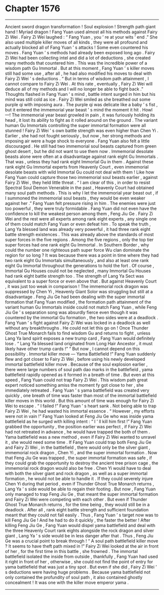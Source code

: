 
# Chapter 1576


---

Ancient sword dragon transformation !
Soul explosion !
Strength path giant hand !
Myriad dragon !
Fang Yuan used almost all his methods against Fairy Zi Wei .
Fairy Zi Wei laughed : “ Fang Yuan , you ’ re at your wits ’ end .”
She also used multiple killer moves of all kinds , they were all profound and actually blocked all of Fang Yuan ’ s attacks ! Some even countered his moves .
Fang Yuan ’ s methods had already been exposed long ago . Fairy Zi Wei had been collecting intel and did a lot of deductions , she created many methods that countered him .
This was the incredible power of a wisdom path Gu Immortal .
But at this moment , Fang Yuan ’ s killer moves still had some use , after all , he had also modified his moves to deal with Fairy Zi Wei ’ s deductions .
“ But in terms of wisdom path attainment , I cannot compare to Fairy Zi Wei . At this rate , eventually , Fairy Zi Wei will deduce all of my methods and I will no longer be able to fight back .”
Thoughts flashed in Fang Yuan ’ s mind , battle intent surged in him but his mind was still cold as ice .
Fairy Zi Wei smiled as she breathed out some purple qi with imposing aura .
The purple qi was delicate like a baby ’ s fist , but it entered the immemorial year beast ’ s mind the moment it hit .
Howl —!
The immemorial year beast growled in pain , it was furiously holding its head , it lost its ability to fight as it rolled around on the ground .
The variant human Gu Immortals controlling the super immortal formation were all stunned !
Fairy Zi Wei ’ s own battle strength was even higher than Chen Yi . Earlier , she had not fought seriously , but now , her strong methods and imposing air were a huge shock to everyone .
Fang Yuan also felt a little discouraged .
He still had two immemorial soul beasts captured from green ghost desert , but he did not want to use them now .
Immemorial desolate beasts alone were often at a disadvantage against rank eight Gu Immortals . That was , unless they had rank eight Immortal Gu in them .
Against these rank eight Gu Immortal experts from Heavenly Court , even immemorial desolate beasts with wild Immortal Gu could not deal with them !
Like how Fang Yuan could capture those two immemorial soul beasts earlier , against Fairy Zi Wei , they held little threat .
“ I am clear of this , in order to resist Spectral Soul Demon Venerable in the past , Heavenly Court had obtained many soul path methods . This is why I let the immemorial year beast out , if I summoned the immemorial soul beasts , they would be even weaker against her .”
Fang Yuan felt pressure rising in him .
The enemies were just too powerful , they were truly formidable . Fang Yuan did not even have the confidence to kill the weakest person among them , Feng Jiu Ge . Fairy Zi Wei and the rest were all experts among rank eight experts , any single one of them could match Fang Yuan or even defeat him .
To speak the truth , Lang Ya blessed land was already very powerful , it had three rank eight battle strength existences . This was already above the standards of most super forces in the five regions .
Among the five regions , only the top tier super forces had one rank eight Gu Immortal . In Southern Border , why could the number one righteous path super force Wu clan dominate the region for so long ? It was because there was a point in time where they had two rank eight Gu Immortals simultaneously , and also at least one rank eight Gu Immortal throughout the generations to hold the fort .
Of course , Immortal Gu Houses could not be neglected , many Immortal Gu Houses had rank eight battle strength too .
The strength of Lang Ya Sect was equivalent to a super force or even above that .
But against Heavenly Court , it was just too weak in comparison !
The immemorial rock dragon was suppressed by Chen Yi , Heavenly Giant Solor was struggling but still at a disadvantage .
Feng Jiu Ge had been dealing with the super immortal formation that Fang Yuan modified , the formation path attainment of the variant human Gu Immortals inside could not match Fang Yuan , while Feng Jiu Ge ’ s separation song was absurdly fierce even though it was countered by the immortal Gu formation , the two sides were at a deadlock .
Fang Yuan ’ s fight against Fairy Zi Wei was locked in a deadlock as well without any breakthroughs .
He could not let this go on !
Once Thunder Ghost True Monarch fails to find wisdom Gu and returns to fight , unless Lang Ya land spirit exposes a new trump card , Fang Yuan would definitely lose .
“ Lang Ya blessed land originated from Long Hair Ancestor , it must likely have other trump cards !”
“ But now , I cannot depend on this possibility . Immortal killer move — Yama Battlefield !”
Fang Yuan suddenly flew and got closer to Fairy Zi Wei , before using his newly developed immortal battlefield killer move .
Because of the soul explosion earlier , there were large numbers of soul path dao marks in the battlefield , yama battlefield rapidly opened as it formed in a breath of time .
But even at this speed , Fang Yuan could not trap Fairy Zi Wei .
This wisdom path great expert noticed something amiss the moment fy got close to her , she immediately retreated .
Fang Yuan ’ s yama battlefield was created very quickly , one breath of time was faster than most of the immortal battlefield killer moves in this world .
But this amount of time was enough for Fairy Zi Wei to escape .
“ I failed !” Fang Yuan ’ s heart sank .
Not being able to trap Fairy Zi Wei , he had wasted his immortal essence .
“ However , my efforts were not in vain !” Fang Yuan looked at Feng Jiu Ge who was inside yama battlefield as he surged with killing intent : “ I ’ ll kill him first !”
Fang Yuan grabbed the opportunity , the position earlier was perfect , if Fairy Zi Wei had not retreated in advance , he would have trapped the both of them .
Yama battlefield was a new method , even if Fairy Zi Wei wanted to unravel it , she would need some time .
If Fang Yuan could trap both Feng Jiu Ge and Fairy Zi Wei , in the battlefield , there would only be the silver giant , immemorial rock dragon , Chen Yi , and the super immortal formation .
Now that Feng Jiu Ge was trapped , the super immortal formation was safe , if they could grab the opportunity to destroy the ancient tree prison cage , the immemorial rock dragon would also be free .
Chen Yi would have to deal with both the silver giant and rock dragon , as well as a super immortal formation , he would not be able to handle it .
If they could severely injure Chen Yi during that period , even if Thunder Ghost True Monarch returns , Lang Ya ’ s side would be able to regain their footing .
But now , Fang Yuan only managed to trap Feng Jiu Ge , that meant the super immortal formation and Fairy Zi Wei were competing with each other .
But even if Thunder Ghost True Monarch returns , for the time being , they would still be in a deadlock . After all , rank eight battle strength and sufficient foundation meant that they could not fall easily .
Thus , Fang Yuan ’ s target now was to kill Feng Jiu Ge !
And he had to do it quickly , the faster the better !
After killing Feng Jiu Ge , Fang Yuan would dispel yama battlefield and deal with the three Heavenly Court rank eights alongside the rock dragon and silver giant , Lang Ya ’ s side would be in less danger after that .
Thus , Feng Jiu Ge was a crucial point to break through !
“ A soul path battlefield killer move ? It seems to have theft path mixed in !” Fairy Zi Wei looked at the air in front of her , for the first time in this battle , she frowned .
The immortal battlefield isolated the inside from outside , thankfully , Fang Yuan had used it right in front of her , otherwise , she could not find the point of entry for yama battlefield that was just a tiny spot .
But even if she did , Fairy Zi Wei ’ s deductions were having huge problems .
Because yama battlefield not only contained the profundity of soul path , it also contained ghostly concealment ! It was one with the killer move emperor yama .

---

